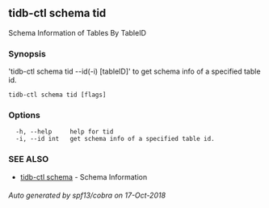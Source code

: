 ## tidb-ctl schema tid

Schema Information of Tables By TableID

### Synopsis


'tidb-ctl schema tid --id(-i) [tableID]' to get schema info of a specified table id.

```
tidb-ctl schema tid [flags]
```

### Options

```
  -h, --help     help for tid
  -i, --id int   get schema info of a specified table id.
```

### SEE ALSO
* [tidb-ctl schema](tidb-ctl_schema.md)	 - Schema Information

###### Auto generated by spf13/cobra on 17-Oct-2018
